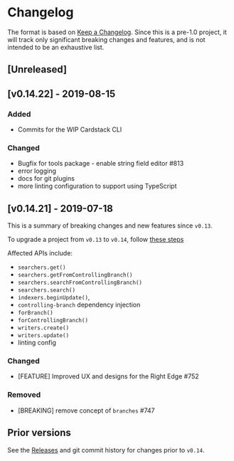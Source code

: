 # Changelog

The format is based on [Keep a Changelog](https://keepachangelog.com/en/1.0.0/).
Since this is a pre-1.0 project,
it will track only significant breaking changes
and features, and is not intended to be an exhaustive list.

## [Unreleased]

## [v0.14.22] - 2019-08-15

### Added

- Commits for the WIP Cardstack CLI

### Changed

- Bugfix for tools package - enable string field editor #813
- error logging
- docs for git plugins
- more linting configuration to support using TypeScript

## [v0.14.21] - 2019-07-18

This is a summary of breaking changes and new features since `v0.13`.

To upgrade a project from `v0.13` to `v0.14`, follow
[these steps](https://github.com/cardstack/cardboard/issues/95)

Affected APIs include:
- `searchers.get()`
- `searchers.getFromControllingBranch()`
- `searchers.searchFromControllingBranch()`
- `searchers.search()`
- `indexers.beginUpdate()`,
- `controlling-branch` dependency injection 
- `forBranch()`
- `forControllingBranch()` 
- `writers.create()`
- `writers.update()`
- linting config

### Changed
- [FEATURE] Improved UX and designs for the Right Edge #752

### Removed
- [BREAKING] remove concept of `branches` #747

## Prior versions

See the [Releases](https://github.com/cardstack/cardstack/releases) and git commit
history for changes prior to `v0.14`.
